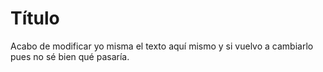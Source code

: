 # Título

Acabo de modificar yo misma el texto aquí mismo y si vuelvo a cambiarlo pues no sé bien qué pasaría. 



